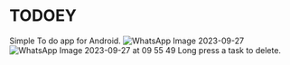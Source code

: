 # TODOEY
Simple To do app for Android.
![WhatsApp Image 2023-09-27 ](https://github.com/pradeep1029jnv/TODOEY/assets/24729159/e407eecc-838f-4293-a3b4-9e040b964359)
![WhatsApp Image 2023-09-27 at 09 55 49](https://github.com/pradeep1029jnv/TODOEY/assets/24729159/d8c5cdba-92f6-4629-ace6-1ae75ce7b454)
Long press a task to delete.
